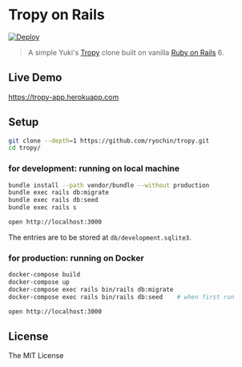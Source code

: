 Tropy on Rails
==============

[![Deploy](https://www.herokucdn.com/deploy/button.svg)](https://heroku.com/deploy)

> A simple Yuki's [Tropy](http://www.hyuki.com/d/200511.html#i20051103183338) clone built on vanilla [Ruby on Rails](https://rubyonrails.org/) 6.

Live Demo
----

https://tropy-app.herokuapp.com

Setup
-----

```sh
git clone --depth=1 https://github.com/ryochin/tropy.git
cd tropy/
```

### for development: running on local machine

```sh
bundle install --path vendor/bundle --without production
bundle exec rails db:migrate
bundle exec rails db:seed
bundle exec rails s

open http://localhost:3000
```

The entries are to be stored at `db/development.sqlite3`.

### for production: running on Docker

```sh
docker-compose build
docker-compose up
docker-compose exec rails bin/rails db:migrate
docker-compose exec rails bin/rails db:seed    # when first run

open http://localhost:3000
```

License
-------

The MIT License
